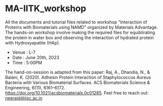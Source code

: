 # MA-IITK_workshop
All the documents and tutorial files related to workshop "Interaction of Proteins with Biomaterials using NAMD" organized by Materials Advantage. The hands-on workshop involve making the required files for equiblirating the protein in water box and observing the interaction of hydrated protein with Hydroxyapatite (HAp). 

- Venue : L-7
- Date  : June 20th, 2023
- Time  : 5:00PM

The hand-on-session is adapted from this paper: Raj, A., Dhandia, N., & Balani, K. (2020). Adhesin Protein Interaction of Staphylococcus Aureus Bacteria with Various Biomaterial Surfaces. ACS Biomaterials Science & Engineering, 6(11), 6161–6172. https://doi.org/10.1021/acsbiomaterials.0c01285. Feel free to reach out: neerajd@iisc.ac.in
